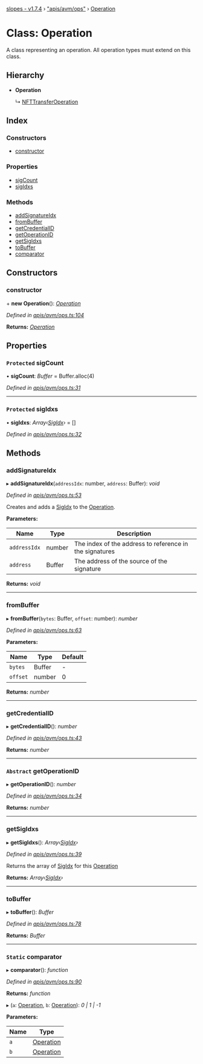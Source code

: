 [slopes - v1.7.4](../README.md) › ["apis/avm/ops"](../modules/_apis_avm_ops_.md) › [Operation](_apis_avm_ops_.operation.md)

# Class: Operation

A class representing an operation. All operation types must extend on this class.

## Hierarchy

* **Operation**

  ↳ [NFTTransferOperation](_apis_avm_ops_.nfttransferoperation.md)

## Index

### Constructors

* [constructor](_apis_avm_ops_.operation.md#constructor)

### Properties

* [sigCount](_apis_avm_ops_.operation.md#protected-sigcount)
* [sigIdxs](_apis_avm_ops_.operation.md#protected-sigidxs)

### Methods

* [addSignatureIdx](_apis_avm_ops_.operation.md#addsignatureidx)
* [fromBuffer](_apis_avm_ops_.operation.md#frombuffer)
* [getCredentialID](_apis_avm_ops_.operation.md#getcredentialid)
* [getOperationID](_apis_avm_ops_.operation.md#abstract-getoperationid)
* [getSigIdxs](_apis_avm_ops_.operation.md#getsigidxs)
* [toBuffer](_apis_avm_ops_.operation.md#tobuffer)
* [comparator](_apis_avm_ops_.operation.md#static-comparator)

## Constructors

###  constructor

\+ **new Operation**(): *[Operation](_apis_avm_ops_.operation.md)*

*Defined in [apis/avm/ops.ts:104](https://github.com/ava-labs/slopes/blob/998aaee/src/apis/avm/ops.ts#L104)*

**Returns:** *[Operation](_apis_avm_ops_.operation.md)*

## Properties

### `Protected` sigCount

• **sigCount**: *Buffer* =  Buffer.alloc(4)

*Defined in [apis/avm/ops.ts:31](https://github.com/ava-labs/slopes/blob/998aaee/src/apis/avm/ops.ts#L31)*

___

### `Protected` sigIdxs

• **sigIdxs**: *Array‹[SigIdx](_apis_avm_types_.sigidx.md)›* =  []

*Defined in [apis/avm/ops.ts:32](https://github.com/ava-labs/slopes/blob/998aaee/src/apis/avm/ops.ts#L32)*

## Methods

###  addSignatureIdx

▸ **addSignatureIdx**(`addressIdx`: number, `address`: Buffer): *void*

*Defined in [apis/avm/ops.ts:53](https://github.com/ava-labs/slopes/blob/998aaee/src/apis/avm/ops.ts#L53)*

Creates and adds a [SigIdx](_apis_avm_types_.sigidx.md) to the [Operation](_apis_avm_ops_.operation.md).

**Parameters:**

Name | Type | Description |
------ | ------ | ------ |
`addressIdx` | number | The index of the address to reference in the signatures |
`address` | Buffer | The address of the source of the signature  |

**Returns:** *void*

___

###  fromBuffer

▸ **fromBuffer**(`bytes`: Buffer, `offset`: number): *number*

*Defined in [apis/avm/ops.ts:63](https://github.com/ava-labs/slopes/blob/998aaee/src/apis/avm/ops.ts#L63)*

**Parameters:**

Name | Type | Default |
------ | ------ | ------ |
`bytes` | Buffer | - |
`offset` | number | 0 |

**Returns:** *number*

___

###  getCredentialID

▸ **getCredentialID**(): *number*

*Defined in [apis/avm/ops.ts:43](https://github.com/ava-labs/slopes/blob/998aaee/src/apis/avm/ops.ts#L43)*

**Returns:** *number*

___

### `Abstract` getOperationID

▸ **getOperationID**(): *number*

*Defined in [apis/avm/ops.ts:34](https://github.com/ava-labs/slopes/blob/998aaee/src/apis/avm/ops.ts#L34)*

**Returns:** *number*

___

###  getSigIdxs

▸ **getSigIdxs**(): *Array‹[SigIdx](_apis_avm_types_.sigidx.md)›*

*Defined in [apis/avm/ops.ts:39](https://github.com/ava-labs/slopes/blob/998aaee/src/apis/avm/ops.ts#L39)*

Returns the array of [SigIdx](_apis_avm_types_.sigidx.md) for this [Operation](_apis_avm_ops_.operation.md)

**Returns:** *Array‹[SigIdx](_apis_avm_types_.sigidx.md)›*

___

###  toBuffer

▸ **toBuffer**(): *Buffer*

*Defined in [apis/avm/ops.ts:78](https://github.com/ava-labs/slopes/blob/998aaee/src/apis/avm/ops.ts#L78)*

**Returns:** *Buffer*

___

### `Static` comparator

▸ **comparator**(): *function*

*Defined in [apis/avm/ops.ts:90](https://github.com/ava-labs/slopes/blob/998aaee/src/apis/avm/ops.ts#L90)*

**Returns:** *function*

▸ (`a`: [Operation](_apis_avm_ops_.operation.md), `b`: [Operation](_apis_avm_ops_.operation.md)): *0 | 1 | -1*

**Parameters:**

Name | Type |
------ | ------ |
`a` | [Operation](_apis_avm_ops_.operation.md) |
`b` | [Operation](_apis_avm_ops_.operation.md) |
